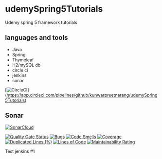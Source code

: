 # udemySpring5Tutorials
Udemy spring 5 framework tutorials

## languages and tools
- Java
- Spring
- Thymeleaf
- H2/mySQL db
- circle ci
- jenkins
- sonar

[![CircleCI](https://circleci.com/gh/springframeworkguru/spring5-recipe-app.svg?style=svg)] (https://app.circleci.com/pipelines/github/kunwarpreetnarang/udemySpring5Tutorials)
## Sonar
[![SonarCloud](https://sonarcloud.io/images/project_badges/sonarcloud-black.svg)](https://sonarcloud.io/dashboard?id=kunwarpreetnarang_udemySpring5Tutorials)


[![Quality Gate Status](https://sonarcloud.io/api/project_badges/measure?project=kunwarpreetnarang_udemySpring5Tutorials&metric=alert_status)](https://sonarcloud.io/dashboard?id=kunwarpreetnarang_udemySpring5Tutorials)
[![Bugs](https://sonarcloud.io/api/project_badges/measure?project=kunwarpreetnarang_udemySpring5Tutorials&metric=bugs)](https://sonarcloud.io/dashboard?id=kunwarpreetnarang_udemySpring5Tutorials)
[![Code Smells](https://sonarcloud.io/api/project_badges/measure?project=kunwarpreetnarang_udemySpring5Tutorials&metric=code_smells)](https://sonarcloud.io/dashboard?id=kunwarpreetnarang_udemySpring5Tutorials)
[![Coverage](https://sonarcloud.io/api/project_badges/measure?project=kunwarpreetnarang_udemySpring5Tutorials&metric=coverage)](https://sonarcloud.io/dashboard?id=kunwarpreetnarang_udemySpring5Tutorials)
[![Duplicated Lines (%)](https://sonarcloud.io/api/project_badges/measure?project=kunwarpreetnarang_udemySpring5Tutorials&metric=duplicated_lines_density)](https://sonarcloud.io/dashboard?id=kunwarpreetnarang_udemySpring5Tutorials)
[![Lines of Code](https://sonarcloud.io/api/project_badges/measure?project=kunwarpreetnarang_udemySpring5Tutorials&metric=ncloc)](https://sonarcloud.io/dashboard?id=kunwarpreetnarang_udemySpring5Tutorials)
[![Maintainability Rating](https://sonarcloud.io/api/project_badges/measure?project=kunwarpreetnarang_udemySpring5Tutorials&metric=sqale_rating)](https://sonarcloud.io/dashboard?id=kunwarpreetnarang_udemySpring5Tutorials)

Test jenkins #1
